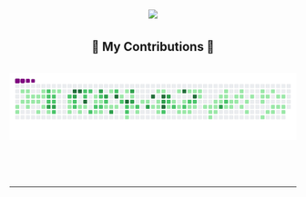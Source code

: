 

<h1 align="center">
    <img src="https://readme-typing-svg.herokuapp.com/?font=Righteous&size=35&center=true&vCenter=true&width=500&height=70&duration=4000&lines=Hi+There!+👋;+I'm+Stephanie+Cao!;" />
</h1>
<!-- 
<h3 align="center">A passionate software developer from Canada 🇨🇦</h3>

<!-- <br/> -->
 <!-- <div align="center"> 
    <a href="mailto:yangcao77@yahoo.com">
        <img src="https://img.shields.io/badge/Gmail-333333?style=for-the-badge&logo=gmail&logoColor=red" />
    </a>
</div>

<h2 align="center">⚒️ Languages-Frameworks-Tools ⚒️</h2>
<br/>
<div align="center">
    <img src="https://skillicons.dev/icons?i=react,bootstrap,html,css,vscode,github,tailwind" />
    <img src="https://skillicons.dev/icons?i=nodejs,python,javascript,c,cpp,mongodb,java,nextjs,mysql,npm" /><br>
</div> -->

<!-- <br/>
<hr/> -->

<div align="center">
  <h2>🐍 My Contributions 🐍</h2>
  <br> <img alt="snake eating my contributions" src="https://raw.githubusercontent.com/yangcao77/yangcao77/output/github-contribution-grid-snake.gif" />
  
  <br/><br/><br/>
</div>

<hr/>



<br/>
